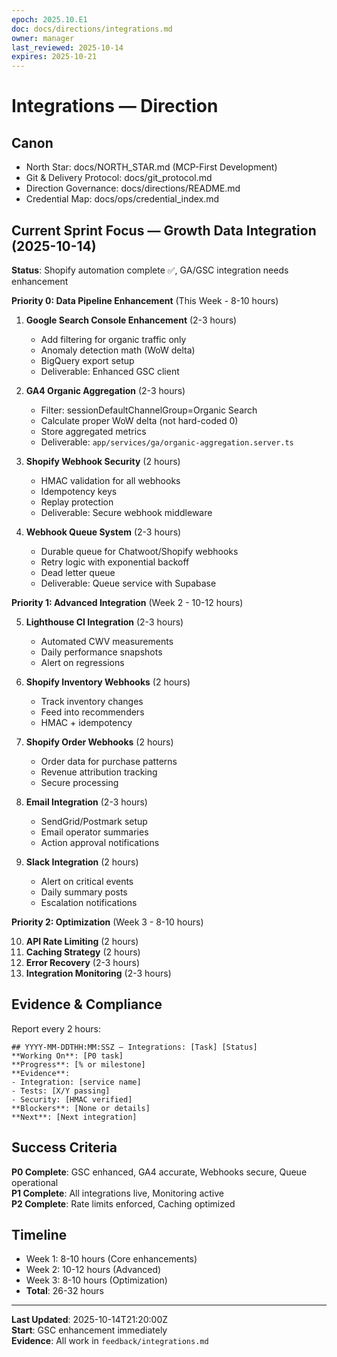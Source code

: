```yaml
---
epoch: 2025.10.E1
doc: docs/directions/integrations.md
owner: manager
last_reviewed: 2025-10-14
expires: 2025-10-21
---
```

# Integrations — Direction

## Canon
- North Star: docs/NORTH_STAR.md (MCP-First Development)
- Git & Delivery Protocol: docs/git_protocol.md
- Direction Governance: docs/directions/README.md
- Credential Map: docs/ops/credential_index.md

## Current Sprint Focus — Growth Data Integration (2025-10-14)

**Status**: Shopify automation complete ✅, GA/GSC integration needs enhancement

**Priority 0: Data Pipeline Enhancement** (This Week - 8-10 hours)

1. **Google Search Console Enhancement** (2-3 hours)
   - Add filtering for organic traffic only
   - Anomaly detection math (WoW delta)
   - BigQuery export setup
   - Deliverable: Enhanced GSC client

2. **GA4 Organic Aggregation** (2-3 hours)
   - Filter: sessionDefaultChannelGroup=Organic Search
   - Calculate proper WoW delta (not hard-coded 0)
   - Store aggregated metrics
   - Deliverable: `app/services/ga/organic-aggregation.server.ts`

3. **Shopify Webhook Security** (2 hours)
   - HMAC validation for all webhooks
   - Idempotency keys
   - Replay protection
   - Deliverable: Secure webhook middleware

4. **Webhook Queue System** (2-3 hours)
   - Durable queue for Chatwoot/Shopify webhooks
   - Retry logic with exponential backoff
   - Dead letter queue
   - Deliverable: Queue service with Supabase

**Priority 1: Advanced Integration** (Week 2 - 10-12 hours)

5. **Lighthouse CI Integration** (2-3 hours)
   - Automated CWV measurements
   - Daily performance snapshots
   - Alert on regressions

6. **Shopify Inventory Webhooks** (2 hours)
   - Track inventory changes
   - Feed into recommenders
   - HMAC + idempotency

7. **Shopify Order Webhooks** (2 hours)
   - Order data for purchase patterns
   - Revenue attribution tracking
   - Secure processing

8. **Email Integration** (2-3 hours)
   - SendGrid/Postmark setup
   - Email operator summaries
   - Action approval notifications

9. **Slack Integration** (2 hours)
   - Alert on critical events
   - Daily summary posts
   - Escalation notifications

**Priority 2: Optimization** (Week 3 - 8-10 hours)

10. **API Rate Limiting** (2 hours)
11. **Caching Strategy** (2 hours)
12. **Error Recovery** (2-3 hours)
13. **Integration Monitoring** (2-3 hours)

## Evidence & Compliance

Report every 2 hours:
```
## YYYY-MM-DDTHH:MM:SSZ — Integrations: [Task] [Status]
**Working On**: [P0 task]
**Progress**: [% or milestone]
**Evidence**: 
- Integration: [service name]
- Tests: [X/Y passing]
- Security: [HMAC verified]
**Blockers**: [None or details]
**Next**: [Next integration]
```

## Success Criteria

**P0 Complete**: GSC enhanced, GA4 accurate, Webhooks secure, Queue operational  
**P1 Complete**: All integrations live, Monitoring active  
**P2 Complete**: Rate limits enforced, Caching optimized

## Timeline

- Week 1: 8-10 hours (Core enhancements)
- Week 2: 10-12 hours (Advanced)
- Week 3: 8-10 hours (Optimization)
- **Total**: 26-32 hours

---

**Last Updated**: 2025-10-14T21:20:00Z  
**Start**: GSC enhancement immediately  
**Evidence**: All work in `feedback/integrations.md`
